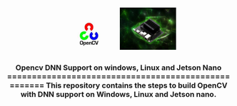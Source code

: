 <h1 align="center">
  <img width = "25%" src="resource/opencv.jpeg">
  <img width = "25%" src="resource/jetson-nano.webp">
</h1>
<h3 align="center">
Opencv DNN Support on windows, Linux and Jetson Nano
====================================================
This repository contains the steps to build OpenCV with DNN support on Windows, Linux and Jetson nano.
</h3>
